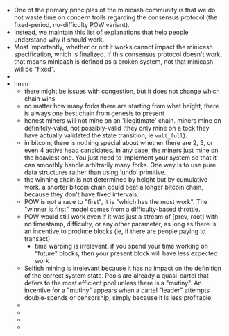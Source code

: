 - One of the primary principles of the minicash community is that we do not waste time on concern trolls regarding the consensus protocol (the fixed-period, no-difficulty POW variant).
- Instead, we maintain this list of explanations that help people understand why it should work.
- Most importantly, whether or not it works cannot impact the minicash specification, which is finalized. If this consensus protocol doesn't work, that means minicash is defined as a broken system, not that minicash will be "fixed".
-
- hmm
	- there might be issues with congestion, but it does not change which chain wins
	- no matter how many forks there are starting from what height, there is always one best chain from genesis to present
	- honest miners will not mine on an 'illegitimate' chain. miners mine on definitely-valid, not possibly-valid (they only mine on a tock they have actually validated the state transition, ie `vult_full`).
	- in bitcoin, there is nothing special about whether there are 2, 3, or even 4 active head candidates. in any case, the miners just mine on the heaviest one. You just need to implement your system so that it can smoothly handle arbitrarily many forks. One way is to use pure data structures rather than using 'undo' primitive.
	- the winning chain is not determined by height but by cumulative work. a shorter bitcoin chain could beat a longer bitcoin chain, because they don't have fixed intervals.
	- POW is not a race to "first", it is "which has the most work". The "winner is first" model comes from a difficulty-based throttle.
	- POW would still work even if it was just a stream of [prev, root] with no timestamp, difficulty, or any other parameter, as long as there is an incentive to produce blocks (ie, if there are people paying to transact)
		- time warping is irrelevant, if you spend your time working on "future" blocks, then your present block will have less expected work
	- Selfish mining is irrelevant because it has no impact on the definition of the correct system state. Pools are already a quasi-cartel that defers to the most efficient pool unless there is a "mutiny". An incentive for a "mutiny" appears when a cartel "leader" attempts double-spends or censorship, simply because it is less profitable
	-
	-
	-
	-